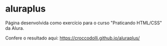 # aluraplus
Página desenvolvida como exercício para o curso "Praticando HTML/CSS" da Alura.

Confere o resultado aqui: https://croccodolli.github.io/aluraplus/
